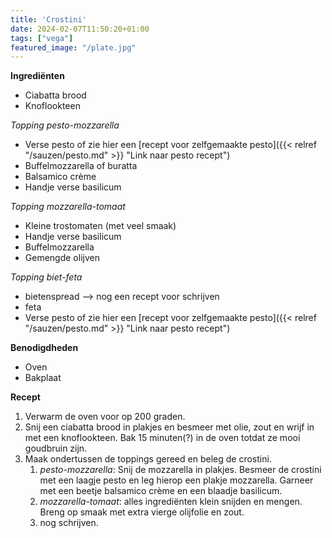 ```yaml
---
title: 'Crostini'
date: 2024-02-07T11:50:20+01:00
tags: ["vega"]
featured_image: "/plate.jpg"
---
```


**Ingrediënten**
- Ciabatta brood
- Knoflookteen

*Topping pesto-mozzarella*
- Verse pesto of zie hier een [recept voor zelfgemaakte pesto]({{< relref "/sauzen/pesto.md" >}} "Link naar pesto recept")
- Buffelmozzarella of buratta
- Balsamico crème
- Handje verse basilicum

*Topping mozzarella-tomaat*
- Kleine trostomaten (met veel smaak)
- Handje verse basilicum
- Buffelmozzarella 
- Gemengde olijven

*Topping biet-feta*
- bietenspread --> nog een recept voor schrijven
- feta
- Verse pesto of zie hier een [recept voor zelfgemaakte pesto]({{< relref "/sauzen/pesto.md" >}} "Link naar pesto recept")

**Benodigdheden**
- Oven
- Bakplaat

**Recept**
1. Verwarm de oven voor op 200 graden.
2. Snij een ciabatta brood in plakjes en besmeer met olie, zout en wrijf in met een knoflookteen. Bak 15 minuten(?) in de oven totdat ze mooi goudbruin zijn.
3. Maak ondertussen de toppings gereed en beleg de crostini.
    1. *pesto-mozzarella*: Snij de mozzarella in plakjes. Besmeer de crostini met een laagje pesto en leg hierop een plakje mozzarella. Garneer met een beetje balsamico  crème en een blaadje basilicum.
    2. *mozzarella-tomaat*: alles ingrediënten klein snijden en mengen. Breng op smaak met extra vierge olijfolie en zout.
    3. nog schrijven.


